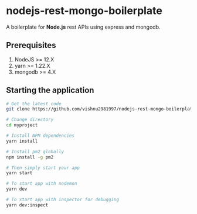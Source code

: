 # nodejs-rest-mongo-boilerplate

A boilerplate for **Node.js** rest APIs using express and mongodb.

## Prerequisites

1. NodeJS >= 12.X
2. yarn >= 1.22.X
3. mongodb >= 4.X

## Starting the application

```bash
# Get the latest code
git clone https://github.com/vishnu2981997/nodejs-rest-mongo-boilerplate.git myproject

# Change directory
cd myproject

# Install NPM dependencies
yarn install

# Install pm2 globally
npm install -g pm2

# Then simply start your app
yarn start

# To start app with nodemon
yarn dev

# To start app with inspector for debugging
yarn dev:inspect
```

